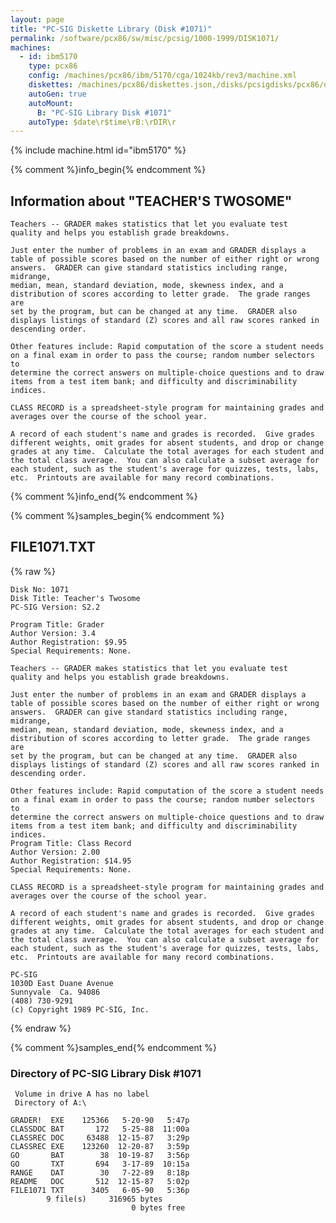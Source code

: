 ```yaml
---
layout: page
title: "PC-SIG Diskette Library (Disk #1071)"
permalink: /software/pcx86/sw/misc/pcsig/1000-1999/DISK1071/
machines:
  - id: ibm5170
    type: pcx86
    config: /machines/pcx86/ibm/5170/cga/1024kb/rev3/machine.xml
    diskettes: /machines/pcx86/diskettes.json,/disks/pcsigdisks/pcx86/diskettes.json
    autoGen: true
    autoMount:
      B: "PC-SIG Library Disk #1071"
    autoType: $date\r$time\rB:\rDIR\r
---
```


{% include machine.html id="ibm5170" %}

{% comment %}info_begin{% endcomment %}

## Information about "TEACHER'S TWOSOME"

    Teachers -- GRADER makes statistics that let you evaluate test
    quality and helps you establish grade breakdowns.
    
    Just enter the number of problems in an exam and GRADER displays a
    table of possible scores based on the number of either right or wrong
    answers.  GRADER can give standard statistics including range, midrange,
    median, mean, standard deviation, mode, skewness index, and a
    distribution of scores according to letter grade.  The grade ranges are
    set by the program, but can be changed at any time.  GRADER also
    displays listings of standard (Z) scores and all raw scores ranked in
    descending order.
    
    Other features include: Rapid computation of the score a student needs
    on a final exam in order to pass the course; random number selectors to
    determine the correct answers on multiple-choice questions and to draw
    items from a test item bank; and difficulty and discriminability
    indices.
    
    CLASS RECORD is a spreadsheet-style program for maintaining grades and
    averages over the course of the school year.
    
    A record of each student's name and grades is recorded.  Give grades
    different weights, omit grades for absent students, and drop or change
    grades at any time.  Calculate the total averages for each student and
    the total class average.  You can also calculate a subset average for
    each student, such as the student's average for quizzes, tests, labs,
    etc.  Printouts are available for many record combinations.
{% comment %}info_end{% endcomment %}

{% comment %}samples_begin{% endcomment %}

## FILE1071.TXT

{% raw %}
```
Disk No: 1071                                                           
Disk Title: Teacher's Twosome                                           
PC-SIG Version: S2.2                                                    
                                                                        
Program Title: Grader                                                   
Author Version: 3.4                                                     
Author Registration: $9.95                                              
Special Requirements: None.                                             
                                                                        
Teachers -- GRADER makes statistics that let you evaluate test          
quality and helps you establish grade breakdowns.                       
                                                                        
Just enter the number of problems in an exam and GRADER displays a      
table of possible scores based on the number of either right or wrong   
answers.  GRADER can give standard statistics including range, midrange,
median, mean, standard deviation, mode, skewness index, and a           
distribution of scores according to letter grade.  The grade ranges are 
set by the program, but can be changed at any time.  GRADER also        
displays listings of standard (Z) scores and all raw scores ranked in   
descending order.                                                       
                                                                        
Other features include: Rapid computation of the score a student needs  
on a final exam in order to pass the course; random number selectors to 
determine the correct answers on multiple-choice questions and to draw  
items from a test item bank; and difficulty and discriminability        
indices.                                                                
Program Title: Class Record                                             
Author Version: 2.00                                                    
Author Registration: $14.95                                             
Special Requirements: None.                                             
                                                                        
CLASS RECORD is a spreadsheet-style program for maintaining grades and  
averages over the course of the school year.                            
                                                                        
A record of each student's name and grades is recorded.  Give grades    
different weights, omit grades for absent students, and drop or change  
grades at any time.  Calculate the total averages for each student and  
the total class average.  You can also calculate a subset average for   
each student, such as the student's average for quizzes, tests, labs,   
etc.  Printouts are available for many record combinations.             
                                                                        
PC-SIG                                                                  
1030D East Duane Avenue                                                 
Sunnyvale  Ca. 94086                                                    
(408) 730-9291                                                          
(c) Copyright 1989 PC-SIG, Inc.                                         
```
{% endraw %}

{% comment %}samples_end{% endcomment %}

### Directory of PC-SIG Library Disk #1071

     Volume in drive A has no label
     Directory of A:\

    GRADER!  EXE    125366   5-20-90   5:47p
    CLASSDOC BAT       172   5-25-88  11:00a
    CLASSREC DOC     63488  12-15-87   3:29p
    CLASSREC EXE    123260  12-20-87   3:59p
    GO       BAT        38  10-19-87   3:56p
    GO       TXT       694   3-17-89  10:15a
    RANGE    DAT        30   7-22-89   8:18p
    README   DOC       512  12-15-87   5:02p
    FILE1071 TXT      3405   6-05-90   5:36p
            9 file(s)     316965 bytes
                               0 bytes free
